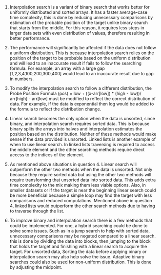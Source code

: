 1. Interpolation search is a variant of binary search that works better for uniformly distributed and sorted arrays. It has a faster average-case time complexity, this is done by reducing unnecessary comparisons by estimation of the probable position of the target unlike binary search that starts from the middle. For this reason, it requires less steps in larger data sets with even distribution of values, therefore resulting in better performance.

2. The performance will significantly be affected if the data does not follow a uniform distribution. This is because           interpolation search relies on the position of the target to be probable based on the uniform distribution and will lead to an inaccurate result if fails to follow the searching formula. For example, an array with a large gap [1,2,3,4,100,200,300,400] would lead to an inaccurate result due to gap in numbers.

3. To modify the interpolation search to follow a different distribution, 
the Probe Position Formula (pos) = low + ((x-arr[low]) * (high - low))/ arr[high] - arr[low] must be modified to reflect the correct distribution of data. For example, if the data is exponential then log would be added to the formula to reflect the distribution change.

4. Linear search becomes the only option when the data is unsorted, since binary, and interpolation search requires sorted data. This is because binary splits the arrays into halves and interpolation estimates the position based on the distribution. Neither of these methods would make sense if the data provided is unsorted. Linked lists is another example of when to use linear search. In linked lists traversing is required to access the middle element and the other searching methods require direct access to the indices of the element.

5. As mentioned above situations in question 4. Linear search will outperform the other two methods when the data is unsorted. Not only because they require sorted data but using the other two methods will require transforming that unsorted data into sorted data. This adds extra time complexity to the mix making them less viable options. Also, in smaller datasets or if the target is near the beginning linear search could be more beneficial because a simple loop may find the target with less comparisons and reduced computations. Mentioned above in question 4, linked lists would outperform the other search methods due to having to traverse through the list.

6. To improve binary and interpolation search there is a few methods that could be implemented. For one, a hybrid searching could be done to solve some issues. Such as in a jump search to help with sorted data, unnecessary comparisons may be negated compared to a linear search. this is done by dividing the data into blocks, then jumping to the block that holds the target and finishing with a linear search to acquire the target. For unsorted data, Sorting the data before applying binary or interpolation search may also help solve the issue. Adaptive binary searches could also be used for non-uniform distribution. This is done by adjusting the midpoint. 
